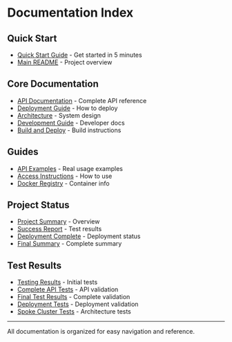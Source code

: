 # Documentation Index

## Quick Start
- [Quick Start Guide](../QUICKSTART.md) - Get started in 5 minutes
- [Main README](../README.md) - Project overview

## Core Documentation
- [API Documentation](API.md) - Complete API reference
- [Deployment Guide](DEPLOYMENT.md) - How to deploy
- [Architecture](ARCHITECTURE.md) - System design
- [Development Guide](DEVELOPMENT.md) - Developer docs
- [Build and Deploy](BUILD_AND_DEPLOY.md) - Build instructions

## Guides
- [API Examples](guides/API_EXAMPLES.md) - Real usage examples
- [Access Instructions](guides/ACCESS_INSTRUCTIONS.md) - How to use
- [Docker Registry](guides/DOCKER_REGISTRY_CHANGES.md) - Container info

## Project Status
- [Project Summary](project-status/PROJECT_SUMMARY.md) - Overview
- [Success Report](project-status/SUCCESS_REPORT.md) - Test results
- [Deployment Complete](project-status/DEPLOYMENT_COMPLETE.md) - Deployment status
- [Final Summary](project-status/FINAL_SUMMARY.md) - Complete summary

## Test Results
- [Testing Results](test-results/TESTING_RESULTS.md) - Initial tests
- [Complete API Tests](test-results/COMPLETE_API_TEST_RESULTS.md) - API validation
- [Final Test Results](test-results/FINAL_TEST_RESULTS.md) - Complete validation
- [Deployment Tests](test-results/DEPLOYMENT_TEST_RESULTS.md) - Deployment validation
- [Spoke Cluster Tests](test-results/SPOKE_CLUSTER_TEST_RESULTS.md) - Architecture tests

---

All documentation is organized for easy navigation and reference.
